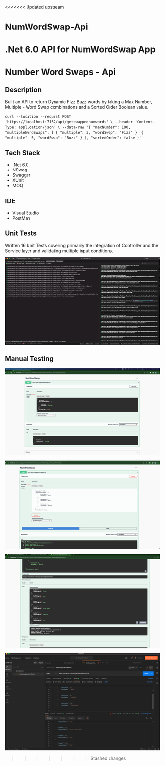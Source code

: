 <<<<<<< Updated upstream
# NumWordSwap-Api
.Net 6.0 API for NumWordSwap App
=======
# Number Word Swaps - Api

## Description
Built an API to return Dynamic Fizz Buzz words by taking a Max Number, Multiple - Word Swap combinations and a Sorted Order Boolean value.

`curl --location --request POST 'https://localhost:7152/api/getswappednumwords' \
--header 'Content-Type: application/json' \
--data-raw '{
    "maxNumber": 100,
    "multipleWordSwaps": [
        {
            "multiple": 3,
            "wordSwap": "Fizz"
        },
        {
            "multiple": 5,
            "wordSwap": "Buzz"
        }
    ],
    "sortedOrder": false
}'`

## Tech Stack
- .Net 6.0
- NSwag
- Swagger
- XUnit
- MOQ


## IDE
- Visual Studio
- PostMan

## Unit Tests
Written 16 Unit Tests covering primarily the integration of Controller and the Service layer and validating multiple input conditions.

![alt text](/images/xunit-tests-all-passed.png)


## Manual Testing

![alt text](/images/swagger-documentation.png)

![alt text](/images/swagger-documentation-with-input.png)

![alt text](/images/swagger-documentation-with-response.png)

![alt text](/images/Postman-testing.png)
>>>>>>> Stashed changes
